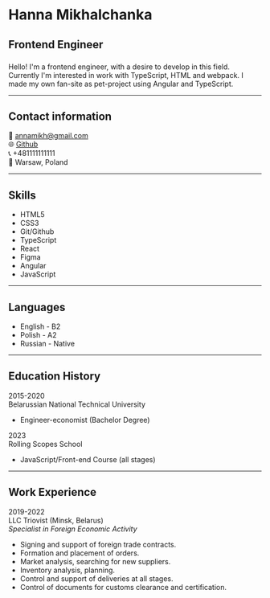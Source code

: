 # Hanna Mikhalchanka
## Frontend Engineer
### 
Hello! I'm a frontend
engineer, with a desire to
develop in this field.
Currently I'm interested in
work with TypeScript,
HTML and webpack.
I made my own fan-site as
pet-project using Angular
and TypeScript.
***
## Contact information
:e-mail: annamikh@gmail.com <br>
:globe_with_meridians: [Github](https://github.com/ancqw) <br>
:telephone_receiver: +481111111111 <br>
:triangular_flag_on_post: Warsaw, Poland
***
## Skills
* HTML5
* CSS3
* Git/Github
* TypeScript
* React
* Figma
* Angular
* JavaScript
***
## Languages
* English - B2
* Polish - A2
* Russian - Native
***
## Education History
2015-2020 <br>
Belarussian National Technical University
 * Engineer-economist (Bachelor Degree)

2023 <br>
Rolling Scopes School
 * JavaScript/Front-end Course (all stages)
***
## Work Experience
2019-2022 <br>
LLC Triovist (Minsk, Belarus) <br>
*Specialist in Foreign Economic Activity* <br>
* Signing and support of foreign trade contracts.
* Formation and placement of orders.
* Market analysis, searching for new suppliers.
* Inventory analysis, planning.
* Control and support of deliveries at all stages.
* Control of documents for customs clearance and
certification.